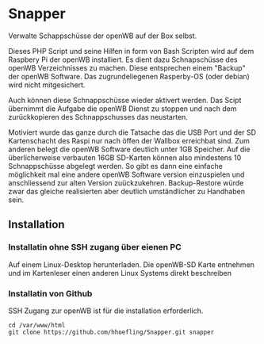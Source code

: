 # Snapper
Verwalte Schappschüsse der openWB auf der Box selbst. 

Dieses PHP Script und seine Hilfen in form von Bash Scripten
wird auf dem Raspbery Pi der openWB installiert.
Es dient dazu Schnapschüsse des openWB Verzeichnisses zu machen.
Diese entsprechen einem "Backup" der openWB Software.
Das zugrundeliegenen Rasperby-OS (oder debian) wird nicht mitgesichert.

Auch können diese Schnappschüsse wieder aktivert werden.
Das Scipt übernimmt die Aufgabe die openWB Dienst zu stoppen 
und nach dem zurückkopieren des Schnappschusses das neustarten.

Motiviert wurde das ganze durch die Tatsache das die USB Port und der SD Kartenschacht des Raspi nur nach öffen der Wallbox erreichbat sind.
Zum anderen belegt die openWB Software deutlich unter 1GB Speicher.
Auf die überlicherweise verbauten 16GB SD-Karten können also mindestens 10 Schnappschüsse abgelegt werden.
So gibt es dann eine einfache möglichkeit mal eine andere openWB Software version einzuspielen und anschliessend
zur alten Version zuückzukehren. 
Backup-Restore würde zwar das gleiche realisierten aber deutlich umständlicher zu Handhaben sein.

## Installation ##

### Installatin ohne SSH zugang über eienen PC ###
Auf einem Linux-Desktop herunterladen. Die openWB-SD Karte entnehmen 
und im Kartenleser einen anderen Linux Systems direkt beschreiben

### Installatin von Github ###
SSH Zugang zur openWB ist für die installation erforderlich.

```
cd /var/www/html
git clone https://github.com/hhoefling/Snapper.git snapper
```
